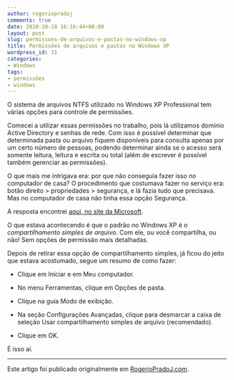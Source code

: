 ```yaml
---
author: rogeriopradoj
comments: true
date: 2010-10-18 16:16:44+00:00
layout: post
slug: permissoes-de-arquivos-e-pastas-no-windows-xp
title: Permissões de arquivos e pastas no Windows XP
wordpress_id: 31
categories:
- Windows
tags:
- permissões
- windows
---
```


O sistema de arquivos NTFS utilizado no Windows XP Professional tem várias opções para controle de permissões.

Comecei a utilizar essas permissões no trabalho, pois lá utilizamos domínio Active Directory e senhas de rede. Com isso é possível determinar que determinada pasta ou arquivo fiquem disponíveis para consulta apenas por um certo número de pessoas, podendo determinar ainda se o acesso será somente leitura, leitura e escrita ou total (além de escrever é possível também gerenciar as permissões).

O que mais me intrigava era: por que não conseguia fazer isso no computador de casa? O procedimento que costumava fazer no serviço era: botão direito > propriedades > segurança, e lá fazia tudo que precisava. Mas no computador de casa não tinha essa opção Segurança.

A resposta encontrei [aqui, no site da Microsoft](http://support.microsoft.com/kb/307874/).

O que estava acontecendo é que o padrão no Windows XP é o _compartilhamento simples de arquivo_. Com ele, ou você compartilha, ou não! Sem opções de permissão mais detalhadas.

Depois de retirar essa opção de compartilhamento simples, já ficou do jeito que estava acostumado, segue um resumo de como fazer:



	
  * Clique em Iniciar e em Meu computador.

	
  * No menu Ferramentas, clique em Opções de pasta.

	
  * Clique na guia Modo de exibição.

	
  * Na seção Configurações Avançadas, clique para desmarcar a caixa de seleção Usar compartilhamento simples de arquivo (recomendado).

	
  * Clique em OK.


É isso aí.

---

Este artigo foi publicado originalmente em [RogerioPradoJ.com](http://rogeriopradoj.com).
